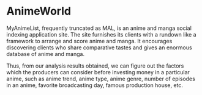 # AnimeWorld


MyAnimeList, frequently truncated as MAL, is an anime and manga social indexing application site. The site furnishes its clients with a rundown like a framework to arrange and score anime and manga. It encourages discovering clients who share comparative tastes and gives an enormous database of anime and manga.

Thus, from our analysis results obtained, we can figure out the factors which the producers can consider before investing money in a particular anime, such as anime trend, anime type, anime genre, number of episodes in an anime, favorite broadcasting day, famous production house, etc.
